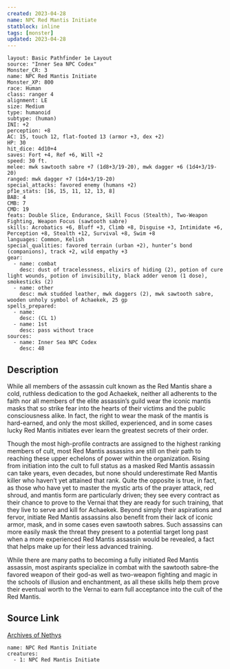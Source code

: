 ```yaml
---
created: 2023-04-28
name: NPC Red Mantis Initiate
statblock: inline
tags: [monster]
updated: 2023-04-28
---
```

```statblock
layout: Basic Pathfinder 1e Layout
source: "Inner Sea NPC Codex"
Monster_CR: 3
name: NPC Red Mantis Initiate
Monster_XP: 800
race: Human
class: ranger 4
alignment: LE
size: Medium
type: humanoid
subtype: (human)
INI: +2
perception: +8
AC: 15, touch 12, flat-footed 13 (armor +3, dex +2)
HP: 30
hit_dice: 4d10+4
saves: Fort +4, Ref +6, Will +2
speed: 30 ft.
melee: mwk sawtooth sabre +7 (1d8+3/19-20), mwk dagger +6 (1d4+3/19-20)
ranged: mwk dagger +7 (1d4+3/19-20)
special_attacks: favored enemy (humans +2)
pf1e_stats: [16, 15, 11, 12, 13, 8]
BAB: 4
CMB: 7
CMD: 19
feats: Double Slice, Endurance, Skill Focus (Stealth), Two-Weapon Fighting, Weapon Focus (sawtooth sabre)
skills: Acrobatics +6, Bluff +3, Climb +8, Disguise +3, Intimidate +6, Perception +8, Stealth +12, Survival +8, Swim +8
languages: Common, Kelish
special_qualities: favored terrain (urban +2), hunter’s bond (companions), track +2, wild empathy +3
gear:
  - name: combat
    desc: dust of tracelessness, elixirs of hiding (2), potion of cure light wounds, potion of invisibility, black adder venom (1 dose), smokesticks (2)
  - name: other
    desc: mwk studded leather, mwk daggers (2), mwk sawtooth sabre, wooden unholy symbol of Achaekek, 25 gp
spells_prepared:
  - name:
    desc: (CL 1)
  - name: 1st
    desc: pass without trace
sources:
  - name: Inner Sea NPC Codex
    desc: 48
```
## Description
While all members of the assassin cult known as the Red Mantis share a cold, ruthless dedication to the god Achaekek, neither all adherents to the faith nor all members of the elite assassin’s guild wear the iconic mantis masks that so strike fear into the hearts of their victims and the public consciousness alike. In fact, the right to wear the mask of the mantis is hard-earned, and only the most skilled, experienced, and in some cases lucky Red Mantis initiates ever learn the greatest secrets of their order.

Though the most high-profile contracts are assigned to the highest ranking members of cult, most Red Mantis assassins are still on their path to reaching these upper echelons of power within the organization. Rising from initiation into the cult to full status as a masked Red Mantis assassin can take years, even decades, but none should underestimate Red Mantis killer who haven’t yet attained that rank. Quite the opposite is true, in fact, as those who have yet to master the mystic arts of the prayer attack, red shroud, and mantis form are particularly driven; they see every contract as their chance to prove to the Vernai that they are ready for such training, that they live to serve and kill for Achaekek. Beyond simply their aspirations and fervor, initiate Red Mantis assassins also benefit from their lack of iconic armor, mask, and in some cases even sawtooth sabres. Such assassins can more easily mask the threat they present to a potential target long past when a more experienced Red Mantis assassin would be revealed, a fact that helps make up for their less advanced training.

While there are many paths to becoming a fully initiated Red Mantis assassin, most aspirants specialize in combat with the sawtooth sabre-the favored weapon of their god-as well as two-weapon fighting and magic in the schools of illusion and enchantment, as all these skills help them prove their eventual worth to the Vernai to earn full acceptance into the cult of the Red Mantis.
## Source Link
[Archives of Nethys](https://aonprd.com/NPCDisplay.aspx?ItemName=Red%20Mantis%20Initiate)
```encounter-table
name: NPC Red Mantis Initiate
creatures:
  - 1: NPC Red Mantis Initiate
```
